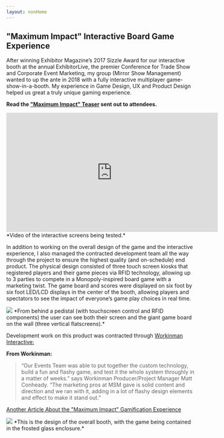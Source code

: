 ```yaml
---
layout: nonHome
---
```


## "Maximum Impact" Interactive Board Game Experience

After winning Exhibitor Magazine’s 2017 Sizzle Award for our interactive booth at the annual ExhibitorLive, the premier Conference for Trade Show and Corporate Event Marketing, my group (Mirror Show Management) wanted to up the ante in 2018 with a fully interactive multiplayer game-show-in-a-booth. My experience in Game Design, UX  and Product Design helped us great a truly unique gaming experience.

**Read the ["Maximum Impact" Teaser](https://www.mirrorshow.com/blog/where-will-you-be-on-february-25th) sent out to attendees.**
<iframe width="560" height="315" src="https://www.youtube.com/embed/6Si2fIms97g" frameborder="0" allowfullscreen></iframe>
*Video of the interactive screens being tested.*

In addition to working on the overall design of the game and the interactive experience, I also managed the contracted development team all the way through the project to ensure the highest quality (and on-schedule) end product. The physical design consisted of three touch screen kiosks that registered players and their game pieces via RFID technology, allowing up to 3 parties to compete in a Monopoly-inspired board game with a marketing twist. The game board and scores were displayed on six foot by six foot LED/LCD displays in the center of the booth, allowing players and spectators to see the impact of everyone’s game play choices in real time.

<img src="{{site.baseurl}}/assets/images/MaxImpactGame.jpg">
*From behind a pedistal (with touchscreen control and RFID components) the user can see both their screen and the giant game board on the wall (three vertical flatscreens).*

Development work on this product was contracted through [Workinman Interactive:](https://workinman.com/workinman-msm-exhibitorlive/)

**From Workinman:**

> “Our Events Team was able to put together the custom technology, build a fun and flashy game, and test it the whole system throughly in a matter of weeks.” says Workinman Producer/Project Manager Matt Conheady. “The marketing pros at MSM gave is solid content and direction and we ran with it, adding in a lot of flashy design elements and effect to make it stand out.”

[Another Article About the "Maximum Impact" Gamification Experience](https://www.mirrorshow.com/blog/three-time-tested-tips-for-making-gamification-work)

<img src="{{site.baseurl}}/assets/images/MaxImpactBooth.jpg">
*This is the design of the overall booth, with the game being contained in the frosted glass enclosure.*